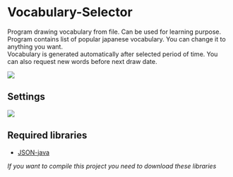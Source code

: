 # Vocabulary-Selector
Program drawing vocabulary from file. Can be used for learning purpose.<br>
Program contains list of popular japanese vocabulary. You can change it to anything you want.<br>
Vocabulary is generated automatically after selected period of time. You can also request new words before next draw date.

![](https://i.imgur.com/VKi44Af.png)

## Settings
![](https://i.imgur.com/AoXOIEU.png)

## Required libraries
* [JSON-java](https://github.com/stleary/JSON-java)

<i>If you want to compile this project you need to download these libraries</i>
